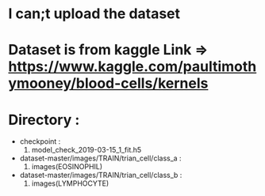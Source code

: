 # I can;t upload the dataset
# Dataset is from kaggle Link => https://www.kaggle.com/paultimothymooney/blood-cells/kernels

# Directory :
  - checkpoint :
    1. model_check_2019-03-15_1_fit.h5
  - dataset-master/images/TRAIN/trian_cell/class_a : 
    1. images(EOSINOPHIL)
  - dataset-master/images/TRAIN/trian_cell/class_b :
    1. images(LYMPHOCYTE)
   
